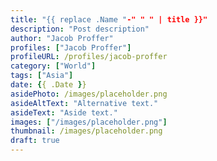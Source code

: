 ```yaml
---
title: "{{ replace .Name "-" " " | title }}"
description: "Post description"
author: "Jacob Proffer"
profiles: ["Jacob Proffer"]
profileURL: /profiles/jacob-proffer
category: ["World"]
tags: ["Asia"]
date: {{ .Date }}
asidePhoto: /images/placeholder.png
asideAltText: "Alternative text."
asideText: "Aside text."
images: ["/images/placeholder.png"]
thumbnail: /images/placeholder.png
draft: true
---
```

